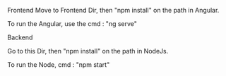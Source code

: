  Frontend Move to Frontend Dir, then "npm install" on the path in Angular.

To run the Angular, use the cmd : "ng serve"

Backend

Go to this Dir, then "npm install" on the path in NodeJs.

To run the Node, cmd : "npm start"

